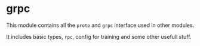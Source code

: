 # grpc

This module contains all the `proto` and `grpc` interface used in other modules.

It includes basic types, `rpc`, config for training and some other usefull stuff.
